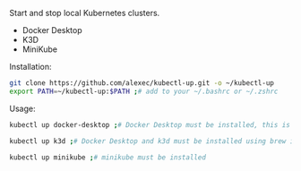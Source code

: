 Start and stop local Kubernetes clusters.

* Docker Desktop
* K3D
* MiniKube

Installation:

```bash
git clone https://github.com/alexec/kubectl-up.git -o ~/kubectl-up
export PATH=~/kubectl-up:$PATH ;# add to your ~/.bashrc or ~/.zshrc 
```

Usage:

```bash
kubectl up docker-desktop ;# Docker Desktop must be installed, this is the default
```

```bash
kubectl up k3d ;# Docker Desktop and k3d must be installed using brew install kd3
```

```bash
kubectl up minikube ;# minikube must be installed
```